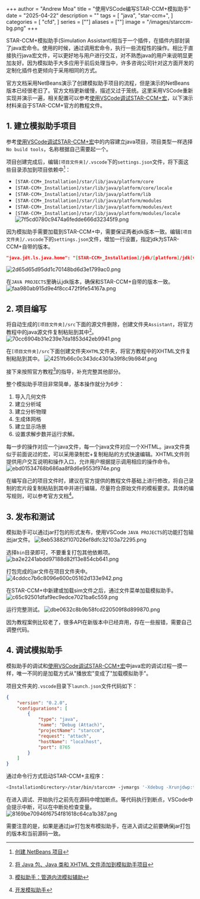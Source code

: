 +++
author = "Andrew Moa"
title = "使用VSCode编写STAR-CCM+模拟助手"
date = "2025-04-22"
description = ""
tags = [
    "java",
    "star-ccm+",
]
categories = [
    "cfd",
]
series = [""]
aliases = [""]
image = "/images/starccm-bg.png"
+++

STAR-CCM+模拟助手(Simulation Assistant)相当于一个插件，在插件内部封装了java宏命令。使用的时候，通过调用宏命令，执行一些流程性的操作。相比于直接执行java宏文件，可以更好地与用户进行交互，对不熟悉java的用户来说明显更加友好。因为模拟助手大多应用于前后处理当中，许多咨询公司针对这方面开发的定制化插件也更倾向于采用相同的方式。

官方文档采用NetBeans演示了创建模拟助手项目的流程，但是演示的NetBeans版本已经很老旧了。官方文档更新缓慢，描述又过于笼统。这里采用VSCode重新实现并演示一遍，相关配置可以参考[使用VSCode调试STAR-CCM+宏](../2025-04-18-use-vscode-debug-starccm-marco/)，以下演示材料来自于STAR-CCM+官方的教程文件。

## 1. 建立模拟助手项目

参考[使用VSCode调试STAR-CCM+宏](../2025-04-18-use-vscode-debug-starccm-marco/)中的内容建立java项目，项目类型一样选择`No build tools`，名称根据自己需要起一个。

项目创建完成后，编辑`[项目文件夹]/.vscode`下的`settings.json`文件，将下面这些目录添加到项目依赖中[^1]：
 - `[STAR-CCM+_Installation]/star/lib/java/platform/core`
 - `[STAR-CCM+_Installation]/star/lib/java/platform/core/locale`
 - `[STAR-CCM+_Installation]/star/lib/java/platform/lib`
 - `[STAR-CCM+_Installation]/star/lib/java/platform/modules`
 - `[STAR-CCM+_Installation]/star/lib/java/platform/modules/ext`
 - `[STAR-CCM+_Installation]/star/lib/java/platform/modules/locale`
![7f5cd0780c9474a6fedde666d32345f9.png](./images/7f5cd0780c9474a6fedde666d32345f9.png)

因为模拟助手需要加载到STAR-CCM+中，需要保证两者jdk版本一致。编辑`[项目文件夹]/.vscode`下的`settings.json`文件，增加一行设置，指定jdk为STAR-CCM+自带的版本。
```json
"java.jdt.ls.java.home": "[STAR-CCM+_Installation]/jdk/[platform]/jdk[version]"
```
![2d65d65d95dd1c70148bd6d3e1799ac0.png](./images/2d65d65d95dd1c70148bd6d3e1799ac0.png)

在`JAVA PROJECTS`里确认jdk版本，确保和STAR-CCM+自带的版本一致。
![faa980ab915d9e4f8cc472f9fe54167a.png](./images/faa980ab915d9e4f8cc472f9fe54167a.png)

## 2. 项目编写

将自动生成的`[项目文件夹]/src`下面的源文件删除，创建文件夹`Assistant`，将官方教程中的java源文件复制粘贴到其中[^2]。
![70cc6904b31e239e7da1853d42eb9941.png](./images/70cc6904b31e239e7da1853d42eb9941.png)

在`[项目文件夹]/src`下面创建文件夹`XHTML`文件夹，将官方教程中的XHTML文件复制粘贴到其中。
![4251fb66c0c343dc4301a39f8c9b984f.png](./images/4251fb66c0c343dc4301a39f8c9b984f.png)

接下来按照官方教程[^3]的指导，补充完整其他部分。

整个模拟助手项目非常简单，基本操作就分为6步：
 1. 导入几何文件
 2. 建立分析域
 3. 建立分析物理
 4. 生成体网格
 5. 建立显示场景
 6. 设置求解步数并运行求解。

每一步的操作对应一个java文件，每一个java文件对应一个XHTML。java文件类似于前面说过的宏，可以采用录制宏+复制粘贴的方式快速编辑。XHTML文件则提供用户交互说明和操作入口，允许用户根据提示调用相应的操作命令。
![ebd01534768b686aa8f8d6e9553f974e.png](./images/ebd01534768b686aa8f8d6e9553f974e.png)

在编写自己的项目文件时，建议在官方提供的教程文件基础上进行修改，将自己录制的宏片段复制粘贴到其中并进行编辑，尽量符合原始文件的模板要求。具体的编写规则，可以参考官方文档[^4]。

## 3. 发布和测试

模拟助手可以通过jar打包的形式发布，使用VSCode `JAVA PROJECTS`的功能打包输出jar文件。
![8eb53882f107026ef8dfc32103a72295.png](./images/8eb53882f107026ef8dfc32103a72295.png)

选择`bin`目录即可，不要重复打包其他依赖项。
![ba2e2241abdd97188d82f13e854cb641.png](./images/ba2e2241abdd97188d82f13e854cb641.png)

打包完成的jar文件在项目文件夹中。
![4cddcc7b6c8096e600c05162d133e942.png](./images/4cddcc7b6c8096e600c05162d133e942.png)

在STAR-CCM+中新建或加载sim文件之后，通过文件菜单加载模拟助手。
![c65c92501dfaf9ec9edce7021ba6c559.png](./images/c65c92501dfaf9ec9edce7021ba6c559.png)

运行完整测试。
![dbe0632c8b9b58fcd220509f8d899870.png](./images/dbe0632c8b9b58fcd220509f8d899870.png)

因为教程案例比较老了，很多API在新版本中已经弃用，存在一些报错，需要自己调整代码。

## 4. 调试模拟助手

模拟助手的调试和[使用VSCode调试STAR-CCM+宏](../2025-04-18-use-vscode-debug-starccm-marco/)中java宏的调试过程一摸一样，唯一不同的是加载方式从"播放宏"变成了"加载模拟助手"。

项目文件夹的`.vscode`目录下`launch.json`文件代码如下：
```json
{
    "version": "0.2.0",
    "configurations": [
        {
            "type": "java",
            "name": "Debug (Attach)",
            "projectName": "starccm",
            "request": "attach",
            "hostName": "localhost",
            "port": 8765
        }
    ]
}
```

通过命令行方式启动STAR-CCM+主程序：
```bash
<InstallationDirectory>/star/bin/starccm+ -jvmargs '-Xdebug -Xrunjdwp:transport=dt_socket,server=y,suspend=n,address=8765'
```

在进入调试、开始执行之前先在源码中增加断点。等代码执行到断点，VSCode中会提示中断，可以在中断处检查变量。
![8169be70946f6754f81618c64ca1b387.png](./images/8169be70946f6754f81618c64ca1b387.png)

需要注意的是，如果是通过jar打包发布模拟助手，在进入调试之前要确保jar打包的版本和当前源码一致。

[^1]: [创建 NetBeans 项目](https://www.topcfd.cn/Ebook/STARCCMP/GUID-844E0FD2-79DC-47B6-A182-3594ECC5E475.html)

[^2]: [将 Java 包、Java 类和 XHTML 文件添加到模拟助手项目](https://www.topcfd.cn/Ebook/STARCCMP/GUID-986F9B0E-E9AC-4999-B02A-3544DA63B8A0.html)

[^3]: [模拟助手：管道内流模拟辅助](https://www.topcfd.cn/Ebook/STARCCMP/GUID-439308B8-7E23-4AC1-8B3F-ED490F61C5AD.html)

[^4]: [开发模拟助手](https://www.topcfd.cn/Ebook/STARCCMP/GUID-65D3D6B0-CDCB-4D30-9404-8762C9FA904D.html)

